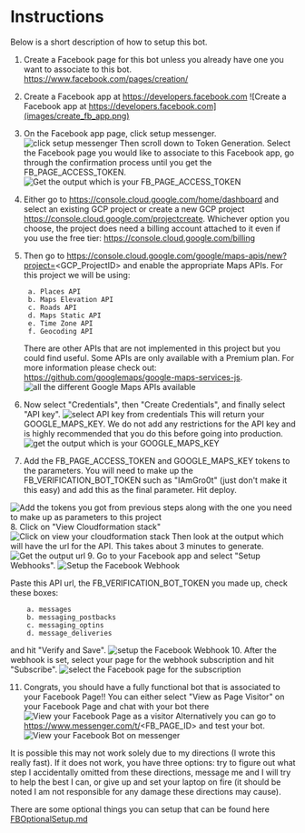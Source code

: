 # Instructions

Below is a short description of how to setup this bot.

1. Create a Facebook page for this bot unless you already have one you want to associate to this bot. https://www.facebook.com/pages/creation/
2. Create a Facebook app at https://developers.facebook.com ![Create a Facebook app at https://developers.facebook.com](images/create_fb_app.png)
3. On the Facebook app page, click setup messenger. ![click setup messenger](images/setup_fb_messenger.png) Then scroll down to Token Generation.  Select the Facebook page you would like to associate to this Facebook app, go through the confirmation process until you get the FB_PAGE_ACCESS_TOKEN.  ![Get the output which is your FB_PAGE_ACCESS_TOKEN](images/get_fb_page_access_token.png)
4. Either go to https://console.cloud.google.com/home/dashboard and select an existing GCP project or create a new GCP project https://console.cloud.google.com/projectcreate.  Whichever option you choose, the project does need a billing account attached to it even if you use the free tier: https://console.cloud.google.com/billing
5. Then go to https://console.cloud.google.com/google/maps-apis/new?project=<GCP_ProjectID> and enable the appropriate Maps APIs.  For this project we will be using:

        a. Places API
        b. Maps Elevation API
        c. Roads API
        d. Maps Static API
        e. Time Zone API
        f. Geocoding API
    There are other APIs that are not implemented in this project but you could find useful.  Some APIs are only available with a Premium plan.  For more information please check out: https://github.com/googlemaps/google-maps-services-js.
![all the different Google Maps APIs available](images/select_gcp_maps_api.png)
6. Now select "Credentials", then "Create Credentials", and finally select "API key". ![select API key from credentials](images/create_gcp_credentials_api_key.png)
This will return your GOOGLE_MAPS_KEY. We do not add any restrictions for the API key and is highly recommended that you do this before going into production. ![get the output which is your GOOGLE_MAPS_KEY](images/get_gcp_maps_api_key.png)
7. Add the FB_PAGE_ACCESS_TOKEN and GOOGLE_MAPS_KEY tokens to the parameters.  You will need to make up the FB_VERIFICATION_BOT_TOKEN such as "IAmGro0t" (just don't make it this easy) and add this as the final parameter.  Hit deploy.

![Add the tokens you got from previous steps along with the one you need to make up as parameters to this project](images/add_parameters_to_lambda.png)
8. Click on "View Cloudformation stack" ![Click on view your cloudformation stack](images/lambda_deploying_stack.png) Then look at the output which will have the url for the API.  This takes about 3 minutes to generate. ![Get the output url](images/lambda_get_output_url.png)
9. Go to your Facebook app and select "Setup Webhooks". ![Setup the Facebook Webhook](images/click_fb_setup_webhook.png)

Paste this API url, the FB_VERIFICATION_BOT_TOKEN you made up, check these boxes: 

        a. messages
        b. messaging_postbacks
        c. messaging_optins
        d. message_deliveries

and hit "Verify and Save".
![setup the Facebook Webhook](images/setup_fb_webhook.png)
10. After the webhook is set, select your page for the webhook subscription and hit "Subscribe". ![select the Facebook page for the subscription](images/select_fb_page_webhook_subscribe.png)

11. Congrats, you should have a fully functional bot that is associated to your Facebook Page!!  You can either select "View as Page Visitor" on your Facebook Page and chat with your bot there ![View your Facebook Page as a visitor](images/fb_view_as_visitor.png) Alternatively you can go to https://www.messenger.com/t/<FB_PAGE_ID> and test your bot. ![View your Facebook Bot on messenger](images/fb_messenger_success.png)

It is possible this may not work solely due to my directions (I wrote this really fast).  If it does not work, you have three options: try to figure out what step I accidentally omitted from these directions, message me and I will try to help the best I can, or give up and set your laptop on fire (it should be noted I am not responsible for any damage these directions may cause).

There are some optional things you can setup that can be found here [FBOptionalSetup.md](https://github.com/starterbot/fb-location-demo/blob/master/FBOptionalSetup.md)